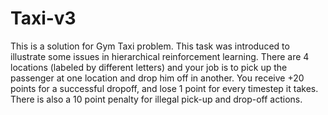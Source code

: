 # Taxi-v3
This is a solution for Gym Taxi problem. This task was introduced to illustrate some issues in hierarchical reinforcement learning. There are 4 locations (labeled by different letters) and your job is to pick up the passenger at one location and drop him off in another. You receive +20 points for a successful dropoff, and lose 1 point for every timestep it takes. There is also a 10 point penalty for illegal pick-up and drop-off actions.
